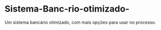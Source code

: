 # Sistema-Banc-rio-otimizado-
Um sistema bancário otimizado, com mais opções para usar no processo.
